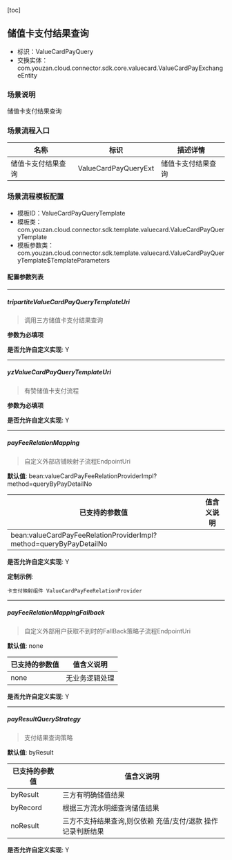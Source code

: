 [toc]

## 储值卡支付结果查询
- 标识：ValueCardPayQuery
- 交换实体：com.youzan.cloud.connector.sdk.core.valuecard.ValueCardPayExchangeEntity
### 场景说明
储值卡支付结果查询
### 场景流程入口

名称 | 标识 | 描述详情
---|---|---
储值卡支付结果查询 | ValueCardPayQueryExt | 储值卡支付结果查询

### 场景流程模板配置
- 模板ID：ValueCardPayQueryTemplate
- 模板类：com.youzan.cloud.connector.sdk.template.valuecard.ValueCardPayQueryTemplate
- 模板参数类：com.youzan.cloud.connector.sdk.template.valuecard.ValueCardPayQueryTemplate$TemplateParameters

#### 配置参数列表

---
##### tripartiteValueCardPayQueryTemplateUri
> 调用三方储值卡支付结果查询

**参数为必填项**


**是否允许自定义实现**: Y

---
##### yzValueCardPayQueryTemplateUri
> 有赞储值卡支付流程

**参数为必填项**


**是否允许自定义实现**: Y

---
##### payFeeRelationMapping
> 自定义外部店铺映射子流程EndpointUri

**默认值**: bean:valueCardPayFeeRelationProviderImpl?method=queryByPayDetailNo

已支持的参数值 | 值含义说明
---|---
bean:valueCardPayFeeRelationProviderImpl?method=queryByPayDetailNo | 

**是否允许自定义实现**: Y


**定制示例**:
```
卡支付映射组件 ValueCardPayFeeRelationProvider
```
---
##### payFeeRelationMappingFallback
> 自定义外部用户获取不到时的FallBack策略子流程EndpointUri

**默认值**: none

已支持的参数值 | 值含义说明
---|---
none | 无业务逻辑处理

**是否允许自定义实现**: Y

---
##### payResultQueryStrategy
> 支付结果查询策略

**默认值**: byResult

已支持的参数值 | 值含义说明
---|---
byResult | 三方有明确储值结果
byRecord | 根据三方流水明细查询储值结果
noResult | 三方不支持结果查询,则仅依赖 充值/支付/退款 操作记录判断结果

**是否允许自定义实现**: Y


